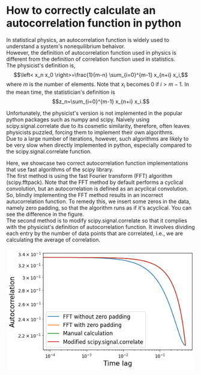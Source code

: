 # How to correctly calculate an autocorrelation function in python

In statistical physics, an autocorrelation function is widely used to understand a system's nonequilibrium behaivor.<br>
However, the definition of autocorrelation function used in physics is different from the definition of correlation function used in statistics.<br>
The physicist's definition is,
$$\left< x_n x_0 \right>=\frac{1}{m-n} \sum_{i=0}^{m-1} x_{n+i} x_i,$$
where $m$ is the number of elements. Note that $x_i$ becomes $0$ if $i>m-1$.
In the mean time, the statistician's definition is
$$z_n=\sum_{i=0}^{m-1} x_{n+i} x_i.$$



Unfortunately, the physicist's version is not implemented in the popular python packages such as numpy and scipy.
Naively using scipy.signal.correlate due to its cosmetic similarity, therefore, often leaves physicists puzzled, forcing them to implement their own algorithms.<br>
Due to a large number of iterations, however, such algorithms are likely to be very slow when directly implemented in python, especially compared to the scipy.signal.correlate function.<br>

Here, we showcase two correct autocorrelation function implementations that use fast algorithms of the scipy library.<br>
The first method is using the fast Fourier transform (FFT) algorithm (scipy.fftpack). Note that the FFT method by default performs a cyclical convolution, but an autocorrelation is defined as an acyclical convolution.<br>
So, blindly implementing the FFT method results in an incorrect autucorrelation function. To remedy this, we insert some zeros in the data, namely zero padding, so that the algorithm runs as if it's acyclical. You can see the difference in the figure.<br>
The second method is to modify scipy.signal.correlate so that it complies with the physicist's definition of autocorrelation function. It involves dividing each entry by the number of data points that are correlated, i.e., we are calculating the average of correlation.

![alt text](https://github.com/iammmiru/autocorrelation/blob/master/figure.png?raw=true)
